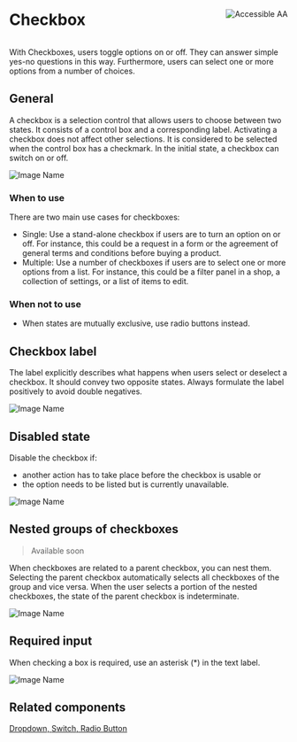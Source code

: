 <div style="display: inline-flex; align-items: center; justify-content: space-between; width: 100%;">
    <h1>Checkbox</h1>
    <img src="assets/aa.png" alt="Accessible AA" />
</div>

With Checkboxes, users toggle options on or off. They can answer simple yes-no questions in this way. Furthermore, users can select one or more options from a number of choices.

## General

A checkbox is a selection control that allows users to choose between two states. It consists of a control box and a corresponding label. Activating a checkbox does not affect other selections. It is considered to be selected when the control box has a checkmark. In the initial state, a checkbox can switch on or off.

![Image Name](assets/3_components/checkbox/checkbox.png)

### When to use

There are two main use cases for checkboxes:

* Single: Use a stand-alone checkbox if users are to turn an option on or off. For instance, this could be a request in a form or the agreement of general terms and conditions before buying a product.
* Multiple: Use a number of checkboxes if users are to select one or more options from a list. For instance, this could be a filter panel in a shop, a collection of settings, or a list of items to edit.

### When not to use

* When states are mutually exclusive, use radio buttons instead.

## Checkbox label

The label explicitly describes what happens when users select or deselect a checkbox. It should convey two opposite states. Always formulate the label positively to avoid double negatives.

![Image Name](assets/3_components/checkbox/checkbox_label.png)

## Disabled state

Disable the checkbox if:

* another action has to take place before the checkbox is usable or
* the option needs to be listed but is currently unavailable.

![Image Name](assets/3_components/checkbox/checkbox_disabled.png)

## Nested groups of checkboxes

> Available soon

When checkboxes are related to a parent checkbox, you can nest them. Selecting the parent checkbox automatically selects all checkboxes of the group and vice versa. When the user selects a portion of the nested checkboxes, the state of the parent checkbox is indeterminate.

![Image Name](assets/3_components/checkbox/checkbox_nesting.png)

## Required input

When checking a box is required, use an asterisk (*) in the text label.

![Image Name](assets/3_components/checkbox/checkbox_required_input.png)

## Related components

<a href="?path=/usage/components-dropdown--standard">Dropdown, </a>
<a href="?path=/usage/components-switch--standard">Switch, </a>
<a href="?path=/usage/components-radiobutton--standard">Radio Button</a>